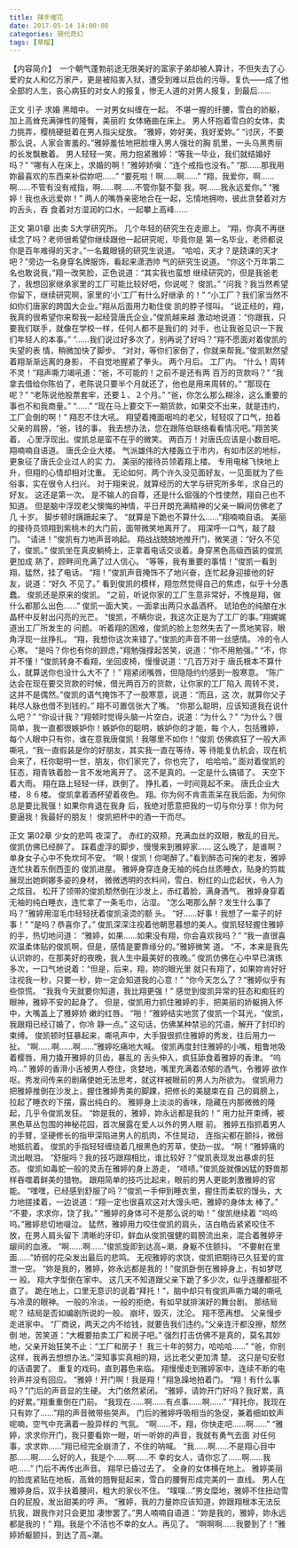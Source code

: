 ```yaml
---
title: 辣手催花
date: 2017-05-14 14:00:08
categories: 現代奇幻
tags: [草榴]
---
```

【内容简介】　一个朝气蓬勃前途无限美好的富家子弟却被人算计，不但失去了心爱的女人和亿万家产，更是被陷害入狱，遭受到难以启齿的污辱。复仇——成了他全部的人生，丧心病狂的对女人的报复，惨无人道的对男人报复，到最后……


正文 引子 求婚
黑暗中。
一对男女纠缠在一起。
不堪一握的纤腰，雪白的娇躯，加上高耸充满弹性的隆臀，美丽的
女体蜷曲在床上。
男人怀抱着雪白的女体，卖力挑弄，樱桃硬挺着在男人指尖绽放。
“雅婷，妳好美，我好爱妳。”
“讨厌，不要那么说，人家会害羞的。”雅婷羞怯地把脸埋入男人强壮的胸
肌里，一头乌黑秀丽的长发飘散着。
男人轻轻一笑，用力抱紧雅婷：“等我一毕业，我们就结婚好吗？”
“哪有人在床上，求婚的啊！”雅婷娇嗔：“连个戒指也没有。”
“那……那我用妳最喜欢的东西来补偿妳吧……”
“要死啦！啊……啊……”
“翔，我爱你，啊……啊……不管有没有戒指，啊……啊……不管你娶不娶
我，啊……我永远爱你。”
“雅婷！我也永远爱妳！”
两人的嘴唇亲密地合在一起，忘情地拥吻，彼此贪婪着对方的舌头，吞
食着对方湿润的口水，一起攀上高峰……


正文 第01章 出卖
S大学研究所。
几个年轻的研究生在走廊上。
“翔，你真不再继续念了吗？老师很希望你继续跟他一起研究呢，毕竟你是
第一名毕业，老师都说你是百年难得的天才。”一名戴眼镜的研究生说道。
“哈哈，天才？是跷课的天才吧？”旁边一名身穿名牌服饰，看起来潇洒帅
气的研究生说道。
“你这个万年第二名也敢说我，”翔一改笑脸，正色说道：“其实我也蛮想
继续研究的，但是我爸老了，我想回家继承家里的工厂可能比较好吧，你说呢？
俊凯。”
“问我？我当然希望你留下，继续研究啊，家里的‘小’工厂有什么好继承
的！”
“小工厂？我们家当然不如你们唐家的跨国大企业。”翔从后面用力勒住俊
凯的脖子怪叫。
“说正经的，翔，我真的很希望你来帮我一起经营唐氏企业，”俊凯越来越
激动地说道：“你跟我，只要我们联手，就像在学校一样，任何人都不是我们的
对手，也让我爸见识一下我们年轻人的本事。”
“……我们说过好多次了，别再说了好吗？”翔不愿面对着俊凯的失望的表
情，稍微加快了脚步。
“对对，等你们家倒了，你就来帮我。”俊凯默然望着翔渐渐远离的身影，
不自觉地握紧了拳头。
两个月后。
工厂内。
“什么！周转不灵！”翔声嘶力竭吼道：“爸，不可能的！之前不是还有两
百万的货款吗？”
“我拿去借给你陈伯了，老陈说只要半个月就还了，他也是用来周转的。”
“那现在呢？”
“老陈说他股票套牢，还要１、２个月。”
“爸，你怎么那么糊涂，这么重要的事也不和我商量。”
“……”
“现在马上要交下一期货款，如果交不出来，就是违约，工厂会倒的啊！”
翔忍不住大吼。
翔望着掩面咽呜的老父，轻轻叹了口气，拍着父亲的肩膀，“爸，钱的事，
我去想办法，您在跟陈伯联络看看情况吧。”翔苦笑着。
心里浮现出。俊凯总是蛮不在乎的微笑。
两百万！对唐氏应该是小数目吧。翔喃喃自语道。
唐氏企业大楼。
气派雄伟的大楼轰立于市内，有如市区的地标，更象征了唐氏企业过人的实
力。
美丽的接待员领着翔上楼。
专用电梯飞快地上升，但翔的心情却相对沈重。
无论如何，两个许久没见面好友，一见面就为了些俗事，实在很令人扫兴。
对于翔来说，就算经历的大学与研究所多年，求自己的好友。
这还是第一次。
是不输人的自尊，还是什么倔强的个性使然，翔自己也不知道。
但是脑中浮现老父懊悔的神情，平日开朗充满精神的父亲一瞬间仿佛老了几
十岁。
脚步顿时蹒跚起来了。
“就算是下跪也不算什么……”翔喃喃自语。
美丽的接待员领翔到紫桃木的大门前，面带微笑地离开了。
翔深呼一口气，敲了敲门。
“请进！”俊凯有力地声音响起。
翔战战兢兢地推开门，微笑道：“好久不见了，俊凯。”
俊凯坐在真皮躺椅上，正拿着电话交谈着。身穿黑色高级西装的俊凯更加成
熟了，顾畔间充满了过人信心。
“等等，我有重要的事情！”俊凯一看到翔，猛然，挂了电话。
“翔！”俊凯声音掩饰不了地兴奋，连忙起身迎接他的好友，说道：“好久
不见了。”
看到俊凯的模样，翔忽然觉得自己的焦虑，似乎十分愚蠢。
俊凯还是原来的俊凯。
“之前，听说你家的工厂生意非常好，不愧是翔，做什么都那么出色……”
俊凯一面大笑，一面拿出两只水晶酒杯。
琥珀色的纯酿在水晶杯中反射出闪亮的光芒。
“俊凯，不瞒你说，我这次正是为了工厂的事。”翔娓娓道出工厂所发生的
问题。
听着翔的困难，俊凯的脸上忽然失去了一贯地笑容，眼角浮现一丝挣扎。
“翔，我想你这次来错了。”俊凯的声音不带一丝感情。
冷的令人心寒。
“是吗？你也有你的顾虑，”翔勉强撑起苦笑，说道：“你不用勉强。”
“不，你并不懂！”俊凯转身不看翔，坐回皮椅，慢慢说道：“几百万对于
唐氏根本不算什么，就算送你也没什么大不了！”
翔紧闭嘴唇，但隐隐约约感到一股寒意。
“陈广达会在现在要交货款的时候，借光两百万的货款，让你家的工厂陷入
周转不灵，这并不是偶然。”俊凯的语气掩饰不了一股寒意，说道：“而且，这
次，就算你父子耗尽人脉也借不到钱的。”
翔不可置信张大了嘴。
“你那么聪明，应该知道我在说什么吧？”
“你设计我？”翔顿时觉得头脑一片空白，说道：“为什么？”
“为什么？很简单，我一直都很嫉妒你！嫉妒你的聪明，嫉妒你的才能，每
个人，包括雅婷，每个人眼中只有你，谁在意我唐俊凯！我哪里不如你！”俊凯
仿佛疯狂了一般大声嘶吼，“我一直假装是你的好朋友，其实我一直在等待，等
待能复仇机会，现在机会来了，枉你聪明一世，朋友，你们家完了，你也完了，
哈哈哈。”
面对着俊凯的狂态，翔青铁着脸一言不发地离开了。
这不是真的。一定是什么搞错了。
天空下着大雨。
翔在路上轻轻一绊，跌倒了。
挣扎着，一时间竟起不来。
唐氏企业大楼，８６楼。
俊凯拿着酒杯望着夜色。
翔。你为何不肯乖乖呆在我后面，为何你总是要比我强！如果你肯退在我身
后，我绝对愿意把我的一切与你分享！你为何要逼我！我最好的朋友！
俊凯把杯中的酒一干而尽。


正文 第02章 少女的悲鸣
夜深了。
赤红的双颊，充满血丝的双眼，散乱的目光。
俊凯仿佛已经醉了。
踩着虚浮的脚步，慢慢来到雅婷家……
这么晚了，是谁啊？
单身女子心中不免坎坷不安。
“啊！俊凯！你喝醉了。”看到醉态可掬的老友，雅婷连忙扶着东倒西歪的
俊凯进屋。
雅婷身穿连身无袖的纯白丝质睡衣，贴身的剪裁展现出她婀娜多姿的身材，
微微透明的衣料间，雪白、粉红的山峦起伏，令人为之炫目。
松开了领带的俊凯颓然倒在沙发上，赤红着脸，满身酒气。
雅婷身穿着无袖的纯白睡衣，连忙拿了一条毛巾，沾湿。
“怎么喝那么醉？发生什么事了吗？”雅婷用湿毛巾轻轻抚着俊凯滚烫的额
头。
“好……好事！我想了一辈子的好事！”
“是吗？恭喜你了。”
俊凯深深注视着他朝思暮想的美人。俊凯轻轻握住雅婷的手，热切地问道：
“雅婷，如果……如果没有翔，你会喜欢我吗？”
“我一直很喜欢温柔体贴的俊凯啊，但是，感情是要靠缘分的。”雅婷微笑
道。
“不，本来是我先认识妳的，在那美好的夜晚，我人生中最美好的夜晚。”
俊凯仿佛在心中早已演练多次，一口气地说着：“但是，后来，翔，妳的眼光里
就只有翔了，如果妳肯好好注视我一秒，只要一秒，妳一定会知道我的心意！”
“你今天怎么了？”雅婷似乎有些惊慌。
“我我今天就要你知道，我比翔更强！”
感觉到俊凯异常的狂态和痴狂的眼神，雅婷不安的起身了。
但是，俊凯用力抓住雅婷的手，把美丽的娇躯拥入怀中，大嘴盖上了雅婷娇
嫩的红唇。
“啪！”雅婷结实地赏了俊凯一个耳光，“俊凯，我跟翔已经订婚了，你冷
静一点。”
这句话，仿佛某种禁忌的咒语，解开了封印的束缚。
俊凯顿时狂暴起来，嘶吼声中，大手狠很抓住雅婷的秀发，往后用力一扯。
“啊……啊……啊……”雅婷吃痛地大喊。
俊凯再度封住雅婷的小嘴，粗鲁地吸着樱唇，用力撬开雅婷的贝齿，暴乱的
舌头伸入，疯狂舔食着雅婷的香津。
“呜呜…”
雅婷的香滑小舌被男人卷住，贪婪地，嘴里充满着浓郁的酒气，令雅婷
欲作呕。秀发间传来的剧痛使她无法思考，就这样被眼前的男人为所欲为。
俊凯用力把雅婷推倒在沙发上，握住雅婷秀美的脚踝，把修长的美腿束在自
己的肩膀上，拉起了睡衣的下摆，露出纯白的。
雅婷身上淡淡的香味，隐藏在内那微微的隆起，几乎令俊凯发狂。
“妳是我的，雅婷，妳永远都是我的！”
用力扯开束缚，被黑色草丛包围的神秘花园，首次展露在爱人以外的男人眼
前。
雅婷五指抓着男人的手臂，坚硬修长的指甲深陷进男人的肌肉，不住晃动，
连指尖都在颤抖，微弱地抵抗着。
俊凯的手指轻轻缠绕着几根黑色的芳草，使劲一拔。
“啊！”雅婷痛的流出眼泪。
“舒服吗？我的技巧跟翔相比，谁比较好？”俊凯表现发出暴虐的狂态。
俊凯如毒蛇一般的灵舌在雅婷的身上游走，
“啧啧。”俊凯旋就像凶猛的野兽那样吞噬着鲜美的猎物。
跟翔简单的技巧比起来，眼前的男人更能刺激雅婷的官能。
“嘿嘿，已经感到舒服了吗？”俊凯一手伸到睡衣里，握住而柔软的馒头，大力地搓揉着，一边说道：“翔一定也很喜欢这对大馒头吧，雅婷的身体太
棒了。”
“不要，求求你，饶了我。”
“雅婷的身体可不是那么说的呦！” 俊凯继续着
“呜呜呜。”雅婷悲切地啜泣。
猛然，雅婷用力咬住俊凯的肩头，洁白皓齿紧紧咬住不放，在男人肩头留下
清晰的牙印，鲜血从俊凯强健的肩膀流出来，混合着雅婷牙龈间的血液。
“啊……啊……”俊凯旋即到达高~潮，身躯不住颤抖。
“不要射在里面……”娇弱的花朵发出最后的悲鸣。
无视雅婷的求饶，俊凯把期待已久狂爱的宣泄一空。
“妳是我的，雅婷，妳永远都是我的！”俊凯卧倒在雅婷身上，有如梦呓一
般。
翔大字型倒在家中。
这几天不知道跟父亲下跪了多少次，似乎连腰都挺不直了。
跪在地上，口里无意识的说着“拜托！”，脑中却只有俊凯声嘶力竭的嘶吼
与冷漠的眼神。
一般的冷淡，一般的拒绝，有如早就排演好的舞台剧。
那结局呢？
结局是否如编剧所说的一般。
崩坏，毁灭，沈沦。
翔不愿再想。
父亲慢步走进家中。
“厂商说，两天之内不给钱，就要告我们违约。”父亲连汗都没擦，颓然倒
地，苦笑道：“大概要拍卖工厂和房子吧。”
强烈打击仿佛不是真的，莫名其妙地，父亲开始狂笑不止：“工厂和房子！
我三十年的努力，哈哈哈……”
“爸，你别这样，我再去想想办法。”深知事实真相的翔，远比老父更加清
楚。
这只是句安慰的话语罢了。
重复的戏码，直到暮色来临。
翔慢慢走到雅婷家中，连续不断的电铃声并没有回应。
“雅婷！开门啊！我是翔！”翔急躁地拍着门。
“翔！有什么事吗？”门后的声音显的生硬。
大门依然紧闭。
“雅婷，请妳开门好吗？我好累，真的好累。”翔重重倒在门前。
“我现在……啊……有点事……啊……”
“拜托你，我现在只有妳了……”翔的声音微带些哭声。
门后的雅婷呼吸相当的急促，兼着细如蚊声呢喃，空气中充满着一股异样的
气氛。
“啊……不，翔，你快走吧……啊……”
“雅婷，求求你开门，我只要看妳一眼，听一听妳的声音，我就有勇气去面
对任何事，求求妳……”翔已经完全崩溃了，不住的呐喊。
“我……啊……不是翔心目中那……啊……么好的人，我是个……啊……不
幸的女人，请你忘了……啊……我吧……”
门后不再传出声音。
翔早已昏过去了。
全身的女体横在地上。
雅婷美丽的脸庞紧贴在地板，高耸的翘臀挺起来，雪白的腰臀形成完美的一
直线。
男人在雅婷身后，双手扶着腰间，粗大的家伙不住。
“噗噗…”男女糜地，雅婷不住扭动雪白的屁股，发出甜美的哼
声。
“雅婷，我的力量妳应该知道，妳跟翔根本无法反抗我，跟我作对只会更加
凄惨罢了。”男人喃喃自语道：“妳是我的，雅婷，妳永远都是我的！”
翔。我是个不洁也不幸的女人。再见了。
“啊啊啊……我要到了！”雅婷娇躯颤抖，到达了高~潮。